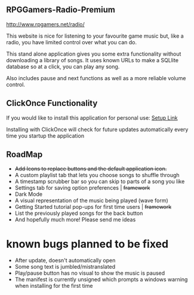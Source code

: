 ## RPGGamers-Radio-Premium

http://www.rpgamers.net/radio/

This website is nice for listening to your favourite game music but, like a radio, you have limited control over what you can do. 

This stand alone application gives you some extra functionality without downloading a library of songs. It uses known URLs to make a SQLlite database so at a click, you can play any song. 

Also includes pause and next functions as well as a more reliable volume control. 

## ClickOnce Functionality

If you would like to install this application for personal use: [Setup Link](https://github.com/DerekGooding/RPGGamers-Radio-Premium/raw/main/bin/publish/setup.exe)

Installing with ClickOnce will check for future updates automatically every time you startup the application

## RoadMap

* ~~Add Icons to replace buttons 	and the default application icon.~~
* A custom playlist tab that lets you choose songs to shuffle through
* A timestamp scrubber bar so you can skip to parts of a song you like
* Settings tab for saving option preferences | ~~framework~~
* Dark Mode
* A visual representation of the music being played (wave form) 
* Getting Started tutorial pop-ups for first time users | ~~framework~~
* List the previously played songs for the back button
* And hopefully much more! Please send me ideas


# known bugs planned to be fixed

* After update, doesn't automatically open
* Some song text is jumbled/mistranslated
* Play/pause button has no visual to show the music is paused
* The manifest is currently unsigned which prompts a windows warning when installing for the first time
